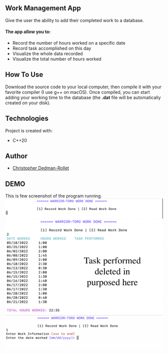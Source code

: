 ## Work Management App
Give the user the ability to add their completed work to a database. 

#### The app allow you to:
* Record the number of hours worked on a specific date
* Record task accomplished on this day 
* Visualize the whole data recorded
* Visualize the total number of hours worked

## How To Use
Download the source code to your local computer, then compile it with your favorite compiler (I use g++ on macOS). Once compiled, you can start adding your working time to the database (the **.dat** file will be automatically created on your disk).

## Technologies
Project is created with:
* C++20

## Author
   * [Christopher Dedman-Rollet](https://chrisdedman.vercel.app)
   
## DEMO
This is few screenshot of the program running.
<img src="/images/menu.png" alt="Menu Demo">
<img src="/images/option.png" alt="Menu Demo">
<img src="/images/adding.png" alt="Menu Demo">
